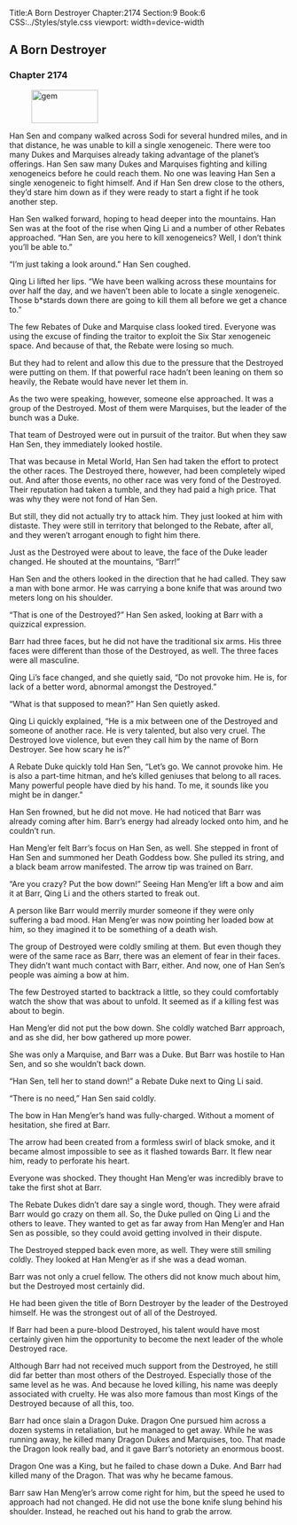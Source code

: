 Title:A Born Destroyer 
Chapter:2174 
Section:9 
Book:6 
CSS:../Styles/style.css 
viewport: width=device-width
  
## A Born Destroyer
### Chapter 2174 
<figure>
	<img src="../Images/gem.gif" alt="gem" id="gem" width="120" height="60" />
</figure>
  

  
  Han Sen and company walked across Sodi for several hundred miles, and in that distance, he was unable to kill a single xenogeneic. There were too many Dukes and Marquises already taking advantage of the planet’s offerings. Han Sen saw many Dukes and Marquises fighting and killing xenogeneics before he could reach them. No one was leaving Han Sen a single xenogeneic to fight himself. And if Han Sen drew close to the others, they’d stare him down as if they were ready to start a fight if he took another step.

Han Sen walked forward, hoping to head deeper into the mountains. Han Sen was at the foot of the rise when Qing Li and a number of other Rebates approached. “Han Sen, are you here to kill xenogeneics? Well, I don’t think you’ll be able to.”

“I’m just taking a look around.” Han Sen coughed.

Qing Li lifted her lips. “We have been walking across these mountains for over half the day, and we haven’t been able to locate a single xenogeneic. Those b*stards down there are going to kill them all before we get a chance to.”

The few Rebates of Duke and Marquise class looked tired. Everyone was using the excuse of finding the traitor to exploit the Six Star xenogeneic space. And because of that, the Rebate were losing so much.

But they had to relent and allow this due to the pressure that the Destroyed were putting on them. If that powerful race hadn’t been leaning on them so heavily, the Rebate would have never let them in.

As the two were speaking, however, someone else approached. It was a group of the Destroyed. Most of them were Marquises, but the leader of the bunch was a Duke.

That team of Destroyed were out in pursuit of the traitor. But when they saw Han Sen, they immediately looked hostile.

That was because in Metal World, Han Sen had taken the effort to protect the other races. The Destroyed there, however, had been completely wiped out. And after those events, no other race was very fond of the Destroyed. Their reputation had taken a tumble, and they had paid a high price. That was why they were not fond of Han Sen.

But still, they did not actually try to attack him. They just looked at him with distaste. They were still in territory that belonged to the Rebate, after all, and they weren’t arrogant enough to fight him there.

Just as the Destroyed were about to leave, the face of the Duke leader changed. He shouted at the mountains, “Barr!”

Han Sen and the others looked in the direction that he had called. They saw a man with bone armor. He was carrying a bone knife that was around two meters long on his shoulder.

“That is one of the Destroyed?” Han Sen asked, looking at Barr with a quizzical expression.

Barr had three faces, but he did not have the traditional six arms. His three faces were different than those of the Destroyed, as well. The three faces were all masculine.

Qing Li’s face changed, and she quietly said, “Do not provoke him. He is, for lack of a better word, abnormal amongst the Destroyed.”

“What is that supposed to mean?” Han Sen quietly asked.

Qing Li quickly explained, “He is a mix between one of the Destroyed and someone of another race. He is very talented, but also very cruel. The Destroyed love violence, but even they call him by the name of Born Destroyer. See how scary he is?”

A Rebate Duke quickly told Han Sen, “Let’s go. We cannot provoke him. He is also a part-time hitman, and he’s killed geniuses that belong to all races. Many powerful people have died by his hand. To me, it sounds like you might be in danger.”

Han Sen frowned, but he did not move. He had noticed that Barr was already coming after him. Barr’s energy had already locked onto him, and he couldn’t run.

Han Meng’er felt Barr’s focus on Han Sen, as well. She stepped in front of Han Sen and summoned her Death Goddess bow. She pulled its string, and a black beam arrow manifested. The arrow tip was trained on Barr.

“Are you crazy? Put the bow down!” Seeing Han Meng’er lift a bow and aim it at Barr, Qing Li and the others started to freak out.

A person like Barr would merrily murder someone if they were only suffering a bad mood. Han Meng’er was now pointing her loaded bow at him, so they imagined it to be something of a death wish.

The group of Destroyed were coldly smiling at them. But even though they were of the same race as Barr, there was an element of fear in their faces. They didn’t want much contact with Barr, either. And now, one of Han Sen’s people was aiming a bow at him.

The few Destroyed started to backtrack a little, so they could comfortably watch the show that was about to unfold. It seemed as if a killing fest was about to begin.

Han Meng’er did not put the bow down. She coldly watched Barr approach, and as she did, her bow gathered up more power.

She was only a Marquise, and Barr was a Duke. But Barr was hostile to Han Sen, and so she wouldn’t back down.

“Han Sen, tell her to stand down!” a Rebate Duke next to Qing Li said.

“There is no need,” Han Sen said coldly.

The bow in Han Meng’er’s hand was fully-charged. Without a moment of hesitation, she fired at Barr.

The arrow had been created from a formless swirl of black smoke, and it became almost impossible to see as it flashed towards Barr. It flew near him, ready to perforate his heart.

Everyone was shocked. They thought Han Meng’er was incredibly brave to take the first shot at Barr.

The Rebate Dukes didn’t dare say a single word, though. They were afraid Barr would go crazy on them all. So, the Duke pulled on Qing Li and the others to leave. They wanted to get as far away from Han Meng’er and Han Sen as possible, so they could avoid getting involved in their dispute.

The Destroyed stepped back even more, as well. They were still smiling coldly. They looked at Han Meng’er as if she was a dead woman.

Barr was not only a cruel fellow. The others did not know much about him, but the Destroyed most certainly did.

He had been given the title of Born Destroyer by the leader of the Destroyed himself. He was the strongest out of all of the Destroyed.

If Barr had been a pure-blood Destroyed, his talent would have most certainly given him the opportunity to become the next leader of the whole Destroyed race.

Although Barr had not received much support from the Destroyed, he still did far better than most others of the Destroyed. Especially those of the same level as he was. And because he loved killing, his name was deeply associated with cruelty. He was also more famous than most Kings of the Destroyed because of all this, too.

Barr had once slain a Dragon Duke. Dragon One pursued him across a dozen systems in retaliation, but he managed to get away. While he was running away, he killed many Dragon Dukes and Marquises, too. That made the Dragon look really bad, and it gave Barr’s notoriety an enormous boost.

Dragon One was a King, but he failed to chase down a Duke. And Barr had killed many of the Dragon. That was why he became famous.

Barr saw Han Meng’er’s arrow come right for him, but the speed he used to approach had not changed. He did not use the bone knife slung behind his shoulder. Instead, he reached out his hand to grab the arrow.
